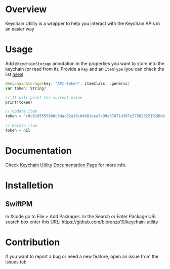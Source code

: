 # Overview

Keychain Utility is a wrapper to help you interact with the Keychain APIs in an easier way

# Usage
Add `@KeychainStorage` annotation in the properties you want to store into the keychain (or read from it). Provide a `Key` and an `ItemType` (you can check the list [here](https://blorenzo10.github.io/keychain-utility/documentation/keychainutility/itemclass))

```swift
@KeychainStorage(key: "API-Token", itemClass: .generic)
var token: String?

// It will print the current value
print(token)

// Update item
token = "c0c61d55558b0c8dac82a16c04981eea7c99e37d714367e575028221028b0d4cff122d6a7556fc0ab1c66d1d4b05b378"
 
// Delete item
token = nil 
```

# Documentation

Check [Keychain Utility Documentation Page](https://blorenzo10.github.io/keychain-utility/documentation/keychainutility/) for more info.

# Installetion
## SwiftPM

In Xcode go to File > Add Packages. In the Search or Enter Package URL search box enter this URL: https://github.com/blorenzo10/keychain-utility

# Contribution

If you want to report a bug or need a new feature, open an issue from the issues tab
